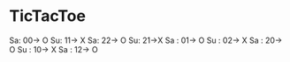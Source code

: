# TicTacToe
Sa: 00-> O
Su: 11-> X
Sa: 22-> O
Su: 21->X
Sa : 01-> O
Su : 02-> X
Sa : 20-> O
Su : 10-> X
Sa : 12-> O